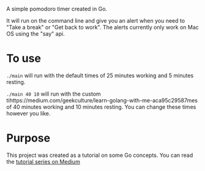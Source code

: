 A simple pomodoro timer created in Go. 

It will run on the command line and give you an alert when you need to "Take a break" or "Get back to work". The alerts currently only work on Mac OS using the "say" api.

# To use

`./main` will run with the default times of 25 minutes working and 5 minutes resting.

`./main 40 10` will run with the custom tihttps://medium.com/geekculture/learn-golang-with-me-aca95c29587mes of 40 minutes working and 10 minutes resting. You can change these times however you like.

# Purpose
This project was created as a tutorial on some Go concepts. You can read the [tutorial series on Medium](https://medium.com/geekculture/learn-golang-with-me-aca95c29587)
